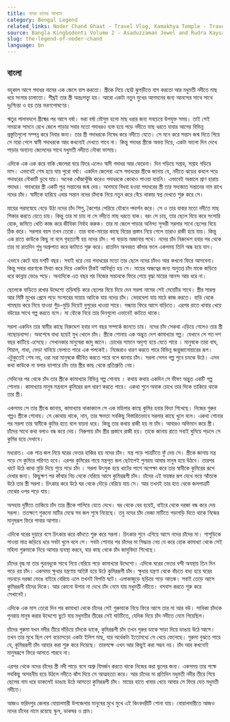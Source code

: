 ```yaml
---
title: নদের চাদের আখ্যান
category: Bengal Legend
related_links: Noder Chand Ghaat - Travel Vlog, Kamakhya Temple - Travel Vlog
source: Bangla Kingbodonti Volume 2 - Asaduzzaman Jewel and Rudra Kaysar
slug: the-legend-of-noder-chand
language: bn
---
```


## বাংলা

বহুকাল আগে গদাধর নামের এক জেলে বাস করতো। স্ত্রীকে নিয়ে ছোট্ট ঝুপড়ীতে বাস করতো আর মধুমতী নদীতে মাছ ধরে সংসার চালাতো। শীঘ্রই তার স্ত্রী অন্তঃসত্ত্বা হয়। আরো একটা নতুন মুখের আগমনের জন্য আনন্দের সাথে সাথে দুঃশ্চিন্তা ও হয় তার ভরণপোষণের।

ঋতুর পালাবদলে গ্রীষ্মের পর আসে বর্ষা। ভরা বর্ষা মৌসুম হলো মাছ ধরার জন্য সবচেয়ে উপযুক্ত সময়। তাই সেই সময়কে সামনে রেখে জেলে পাড়ার সবার মতো গদাধরও ব্যস্ত হয়ে পড়ে নদীতে মাছ ধরতে যাবার আগের বিভিন্ন প্রস্তুতিগুলো সম্পন্ন করে নিবার জন্য। তার স্ত্রী গদাধরকে নিষেধ করে নদীতে যেতে। সে মনে করে সন্তান জন্ম দিতে গিয়ে সে মারা গেলে স্বামী গদাধরকে আর কখনোই দেখতে পাবে না। কিন্তু গদাধর স্ত্রীকে অভয় দিয়ে, একটা ভালো দিন দেখে পাড়ার অন্যান্য জেলেদের সাথে মধুমতী নদীতে নৌকা ভাসায়।

এদিকে এক এক করে বাকি জেলেরা ঘরে ফিরে এলেও স্বামী গদাধর আর ফেরেনা। দিন গড়িয়ে সপ্তাহ, সপ্তাহ গড়িয়ে মাস। এভাবেই শেষ হয়ে যায় পুরো বর্ষা। একদিন জেলেরা এসে গদাধরের স্ত্রীকে জানায় যে, নদীতে ঝড়ের কবলে পড়ে গদাধরের নৌকাটি ডুবে যায়। অনেক খোঁজাখুঁজি করেও গদাধরকে কোথাও পাওয়া যায়নি। এভাবেই অকালে প্রাণ হারায় গদাধর। গদাধরের স্ত্রী একটি পুত্র সন্তানের জন্ম দেয়। অসময়ে বিধবা হওয়া গদাধরের স্ত্রী তার সদ্যজাত সন্তানের নাম রাখে নদের চাঁদ। স্বামীকে হারিয়ে এবার সন্তান নদের চাঁদকে নিয়ে নতুন করে বেঁচে থাকার স্বপ্ন দেখতে শুরু করে সে।

মায়ের পরমস্নেহে বেড়ে উঠা নদের চাঁদ শিশু, কৈশোর পেরিয়ে যৌবনে পদার্পন করে। সে ও তার বাবার মতো নদীতে মাছ শিকার করতে যেতে চায়। কিন্তু তার মা চায় না সে নদীতে মাছ ধরতে যাক। বরং সে চায়, তার ছেলে বিয়ে করে সংসারি হোক, জমিতে খেতি কাজ করে জীবিকা নির্বাহ করুক। তার মা জেলে পাড়ার অনিন্দ্য সুন্দরী সরলার সাথে ছেলের বিয়ে ঠিক করে। সরলার বয়স তখন তেরো। তার বাবা-মায়ের কাছে বিয়ের প্রস্তাব নিয়ে গেলে তারাও রাজী হয়ে যায়। কিন্তু এক রাতে কাউকে কিছু না বলে গৃহত্যাগী হয় নদের চাঁদ। পা বাড়ায় অজানার পথে। নদের চাঁদ নিরুদ্দেশ হবার পর থেকে তার মা রাতদিন শুধু অশ্রুপাত করে কাটাতে শুরু করে। রাতদিন অনবরত কাঁদার ফলে একসময় তিনি অন্ধ হয়ে যান।

এভাবে কেটে যায় দশটি বছর। সবাই ধরে নেয় গদাধরের মতো তার ছেলে নদের চাঁদও আর কখনো ফিরে আসবেনা। কিন্তু সবার ধারণাকে মিথ্যা করে দিয়ে একদিন ঠিকই আবির্ভূত হয় সে। মায়ের অন্ধত্বের জন্য অনুতপ্ত চাঁদ মাকে জড়িয়ে ধরে কান্নায় ভেঙে পড়ে। অন্যদিকে এত বছর পর নিজের সন্তানকে ফিরে পেয়ে বৃদ্ধা মায়ের আনন্দ আর ধরে না।

ছেলেকে বাড়িতে রাখার উদ্দেশ্যে তড়িঘড়ি করে ছেলের বিয়ে দিয়ে দেন সরলা নামের সেই মেয়েটির সাথে। স্ত্রীর সারল্য আর মিষ্টি মুখের প্রেমে পড়ে সংসারের মায়ায় আটকে যায় নদের চাঁদ। ভোরবেলা যায় মাঠে কাজ করতে। বাড়ি থেকে গামছায় করে নিয়ে যাওয়া গুঁড়-মুড়ি দিয়েই দুপুরের খাওয়া সারে। সন্ধ্যায় ফিরে আসে বাড়িতে। এরপর রাতে খাবার খেয়ে বউয়ের সাথে গল্প করতে বসে। মা বৌকে নিয়ে তার দিনগুলো এভাবেই কাটতে থাকে।

সরলা একদিন তার স্বামীর কাছে নিরুদ্দেশ হবার দশ বছর সম্পর্কে জানতে চায়। নদের চাঁদ সেকথা এড়িয়ে গেলেও তার স্ত্রী নাছোড়বান্দা। অবশেষে বাধ্য হয়েই মুখ খোলে চাঁদ। স্ত্রীকে শোনায় এক অদ্ভুত দেশ কামাখ্যার গল্প। যেখানে সে গত দশ বছর কাটিয়ে এসেছে। সেখানকার মানুষেরা জাদু জানে। চোখের সামনে অদৃশ্য হয়ে যেতে পারে । মানুষকে তারা বাঘ, শিয়াল, গাধা, ভেড়া বানিয়ে ফেলতে পারে এক পলকেই। নিজেরাও ধারণ করতে পারে বিভিন্ন জন্তুজানোয়ারের রূপ। এটুকুতেই শেষ নয়, ওরা মরা মানুষকে জীবিত করতে পারে বলে জানায় চাঁদ। সরলা সেসব গল্প শুনে চমকে উঠে। এসব কথা কাউকে না বলার ব্যাপারে চাঁদ তার স্ত্রীর কাছ থেকে প্রতিশ্রুতি নেয়।

সেদিনের পর থেকে চাঁদ তার স্ত্রীকে কামাখ্যার বিভিন্ন গল্প শোনায় । কথায় কথায় একদিন সে ভীষণ অদ্ভুত একটি গল্প শোনায়। কামাখ্যায় মানুষ মন্ত্রবলে কুমিরের রূপ ধারণ করতে পারে। একথা শুনে অবাক চোখে তার দিকে তাকিয়ে থাকে তার স্ত্রী।

একসময় সে তার স্ত্রীকে জানায়, কামাখ্যায় থাকাকালে সে এক মহিলার কাছে কুমির হবার বিদ্যা শিখেছে। নিজের গুরুর গল্পও স্ত্রীকে শোনায়। সে কোথায় থাকে, নাম, তার ক্ষমতা সবকিছু বিস্তারিতভাবে সরলার কাছে খুলে বলে। একথা শোনার পর সরলা তার স্বামীকে কুমির হতে বলে বায়না ধরে। কিন্তু তার কথায় রাজী হয় না চাঁদ। আবারও অভিমান করে স্ত্রী। চাঁদের সাথে কথা বলাও বন্ধ করে দেয়। নিরুপায় চাঁদ স্ত্রীর প্রস্তাবে রাজী হয়। তাকে জানায় রাতে সবাই ঘুমিয়ে পড়লে সে কুমির হয়ে দেখাবে।

মধ্যরাত। এক পাত্র জল নিয়ে ঘরের ভেতর হাজির হয় নদের চাঁদ। মন্ত্র পড়ে পাত্রটিতে ফুঁ দেয় সে। স্ত্রীকে জানায় মন্ত্র পড়ে সে কুমিরে পরিণত হবে। এরপর কুমিরের গায়ে মন্ত্রপূত জল ছেটালেই পুনরায় আবার মানুষ হয়ে উঠবে। তারপর খাটে উঠে কাথা মুড়ি দিয়ে শুয়ে পড়ে চাঁদ । সরলা উৎসুক হয়ে খাটের পাশে অপেক্ষা করে তার স্বামীকে কুমিরের রূপে দেখার জন্য। কিছুক্ষণ পর কাঁথার নিচ থেকে বেরিয়ে আসে কুমিররূপী চাঁদ। চাঁদের এই ভয়ঙ্কর রূপ দেখে ভয়ে আঁতকে উঠে তার স্ত্রী সরলা। চিৎকার করে উঠে ঘর থেকে দৌড়ে বেরিয়ে যায় সে। আর তখনই তার হাত থেকে জলপাত্রটি মেঝের ওপর পড়ে যায়।

অসহায় দৃষ্টিতে তাকিয়ে চাঁদ তার স্ত্রীকে পালিয়ে যেতে দেখে। ঘর থেকে বের হয়েই, বাইরে থেকে দরজা বন্ধ করে দেয় সরলা। ততক্ষণে শুকনো মাটির মেঝে সব জল শুষে নিয়েছে। তবু নদের চাঁদ ভেজা মাটিতে গড়াগড়ি দিতে থাকে নিজের মানুষরূপ ফিরে পাবার আশায়।

এদিকে ঘরের দুয়ারে বসে চিৎকার করে কাঁদতে শুরু করে সরলা। চিৎকার শুনে এগিয়ে আসে নদের চাঁদের মা। শাশুড়িকে পাওয়া মাত্র জড়িয়ে ধরে সবটা খুলে বলে সে। সবটা শোনার পর চাঁদের মা সিদ্ধান্ত নেয় যে করে হোক কামাখ্যা থেকে সেই মহিলা গুরুমাকে নিয়ে আসার ব্যবস্থা করবে, যার কাছ থেকে চাঁদ জাদুবিদ্যা শিখেছে।

চাঁদের বৃদ্ধ মা তার পুত্রবধূকে সাথে নিয়ে বেরিয়ে পড়ে কামাখ্যার উদ্দেশ্যে। এদিকে ঘরের ভেতর বন্দী অবস্থায় তিন দিন পড়ে রয় চাঁদ। একসময় ক্ষুধার যন্ত্রণায় অতিষ্ট হয়ে উঠে কুমিররূপী চাঁদ। ক্ষুধার যন্ত্রণা থেকে বাঁচতে বাধ্য হয়ে ঘরের নড়বড়ে দরজা ভেঙে বাইরে বেরিয়ে এলে তখনই বিপত্তি ঘটে। এলাকাজুড়ে ছড়িয়ে পড়ে আতঙ্ক। সবাই তেড়ে আসে কুমিররূপী চাঁদের দিকে। আর কোনো উপায় না দেখে চাঁদ নেমে যায় মধুমতী নদীতে। বসবাস করতে শুরু করে সেখানেই।

এদিকে এক মাস তেরো দিন পর কামাখ্যা থেকে চাঁদের সেই গুরুমাকে নিয়ে ফিরে আসে তার মা আর বউ। সাধিকা চাঁদকে পুনরায় মানুষ করার উদ্দেশ্যে ছুটে যায় মধুমতীর তীরের সেই ঘাটটিতে, যেদিক দিয়ে চাঁদ নদীতে নেমে গিয়েছিল।

চাঁদের গুরুমা যখন নদীর তীরে দাঁড়িয়ে চাঁদকে ডাকে, কুমিররূপী চাঁদ তখন গুরুর ডাকে সাড়া দিয়ে ডাঙায় উঠে আসে। তখন তার মুখে ছিল বেশ বড়োসড়ো একটা ইলিশ মাছ, যার অর্ধেকটা ইতোমধ্যে সে খেয়ে ফেলেছে। গুরুমা বুঝতে পারে যে, কুমিররূপী চাঁদ আহার করা শুরু করে দিয়েছে। তারপক্ষে এখন আর কিছুই করা সম্ভব নয়। চাঁদ আর কখনোই মানুষরূপে ফিরে আসতে পারবে না।

এরপর থেকে নদের চাঁদের স্ত্রী নদী পাড়ে বসে অশ্রু বিসর্জন করতে থাকে নিজের করা ভুলের জন্য। একসময় তার পক্ষে সবকিছু অসহনীয় হয়ে উঠলে নদীতে ঝাঁপ দিয়ে সে আত্মহত্যা করে। আর চাঁদের মা প্রতিদিন মধুমতী নদীর তীরে গিয়ে ছেলের নাম ধরে ডাকলেই ডাঙায় উঠে আসতো কুমিররূপী চাঁদ। মায়ের হাতে খাবার খেয়ে আবার সে ফিরে যেত মধুমতী নদীতে।

আজও ফরিদপুর জেলার বোয়ালমারী উপজেলার মানুষের মুখে মুখে এই কিংবদন্তীটি শোনা যায়। বোয়ালমারীতে আজও নদের চাঁদের নামে রয়েছে স্কুল, ডাকঘর ও গ্রাম।
